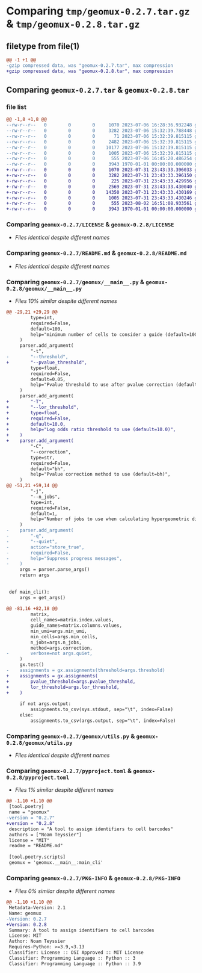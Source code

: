 # Comparing `tmp/geomux-0.2.7.tar.gz` & `tmp/geomux-0.2.8.tar.gz`

## filetype from file(1)

```diff
@@ -1 +1 @@
-gzip compressed data, was "geomux-0.2.7.tar", max compression
+gzip compressed data, was "geomux-0.2.8.tar", max compression
```

## Comparing `geomux-0.2.7.tar` & `geomux-0.2.8.tar`

### file list

```diff
@@ -1,8 +1,8 @@
--rw-r--r--   0        0        0     1070 2023-07-06 16:28:36.932248 geomux-0.2.7/LICENSE
--rw-r--r--   0        0        0     3282 2023-07-06 15:32:39.788448 geomux-0.2.7/README.md
--rw-r--r--   0        0        0       71 2023-07-06 15:32:39.815115 geomux-0.2.7/geomux/__init__.py
--rw-r--r--   0        0        0     2482 2023-07-06 15:32:39.815115 geomux-0.2.7/geomux/__main__.py
--rw-r--r--   0        0        0    10177 2023-07-06 15:32:39.815115 geomux-0.2.7/geomux/geomux.py
--rw-r--r--   0        0        0     1005 2023-07-06 15:32:39.815115 geomux-0.2.7/geomux/utils.py
--rw-r--r--   0        0        0      555 2023-07-06 16:45:20.486254 geomux-0.2.7/pyproject.toml
--rw-r--r--   0        0        0     3943 1970-01-01 00:00:00.000000 geomux-0.2.7/PKG-INFO
+-rw-r--r--   0        0        0     1070 2023-07-31 23:43:33.396033 geomux-0.2.8/LICENSE
+-rw-r--r--   0        0        0     3282 2023-07-31 23:43:33.396150 geomux-0.2.8/README.md
+-rw-r--r--   0        0        0      225 2023-07-31 23:43:33.429956 geomux-0.2.8/geomux/__init__.py
+-rw-r--r--   0        0        0     2569 2023-07-31 23:43:33.430040 geomux-0.2.8/geomux/__main__.py
+-rw-r--r--   0        0        0    14350 2023-07-31 23:43:33.430169 geomux-0.2.8/geomux/geomux.py
+-rw-r--r--   0        0        0     1005 2023-07-31 23:43:33.430246 geomux-0.2.8/geomux/utils.py
+-rw-r--r--   0        0        0      555 2023-08-02 16:51:08.933561 geomux-0.2.8/pyproject.toml
+-rw-r--r--   0        0        0     3943 1970-01-01 00:00:00.000000 geomux-0.2.8/PKG-INFO
```

### Comparing `geomux-0.2.7/LICENSE` & `geomux-0.2.8/LICENSE`

 * *Files identical despite different names*

### Comparing `geomux-0.2.7/README.md` & `geomux-0.2.8/README.md`

 * *Files identical despite different names*

### Comparing `geomux-0.2.7/geomux/__main__.py` & `geomux-0.2.8/geomux/__main__.py`

 * *Files 10% similar despite different names*

```diff
@@ -29,21 +29,29 @@
         type=int,
         required=False,
         default=100,
         help="minimum number of cells to consider a guide (default=100)",
     )
     parser.add_argument(
         "-t",
-        "--threshold",
+        "--pvalue_threshold",
         type=float,
         required=False,
         default=0.05,
         help="Pvalue threshold to use after pvalue correction (default=0.05)",
     )
     parser.add_argument(
+        "-T",
+        "--lor_threshold",
+        type=float,
+        required=False,
+        default=10.0,
+        help="Log odds ratio threshold to use (default=10.0)",
+    )
+    parser.add_argument(
         "-C",
         "--correction",
         type=str,
         required=False,
         default="bh",
         help="Pvalue correction method to use (default=bh)",
     )
@@ -51,21 +59,14 @@
         "-j",
         "--n_jobs",
         type=int,
         required=False,
         default=1,
         help="Number of jobs to use when calculating hypergeometric distributions (default=1)",
     )
-    parser.add_argument(
-        "-q",
-        "--quiet",
-        action="store_true",
-        required=False,
-        help="Suppress progress messages",
-    )
     args = parser.parse_args()
     return args
 
 
 def main_cli():
     args = get_args()
 
@@ -81,16 +82,18 @@
         matrix,
         cell_names=matrix.index.values,
         guide_names=matrix.columns.values,
         min_umi=args.min_umi,
         min_cells=args.min_cells,
         n_jobs=args.n_jobs,
         method=args.correction,
-        verbose=not args.quiet,
     )
     gx.test()
-    assignments = gx.assignments(threshold=args.threshold)
+    assignments = gx.assignments(
+        pvalue_threshold=args.pvalue_threshold,
+        lor_threshold=args.lor_threshold,
+    )
 
     if not args.output:
         assignments.to_csv(sys.stdout, sep="\t", index=False)
     else:
         assignments.to_csv(args.output, sep="\t", index=False)
```

### Comparing `geomux-0.2.7/geomux/utils.py` & `geomux-0.2.8/geomux/utils.py`

 * *Files identical despite different names*

### Comparing `geomux-0.2.7/pyproject.toml` & `geomux-0.2.8/pyproject.toml`

 * *Files 1% similar despite different names*

```diff
@@ -1,10 +1,10 @@
 [tool.poetry]
 name = "geomux"
-version = "0.2.7"
+version = "0.2.8"
 description = "A tool to assign identifiers to cell barcodes"
 authors = ["Noam Teyssier"]
 license = "MIT"
 readme = "README.md"
 
 [tool.poetry.scripts]
 geomux = 'geomux.__main__:main_cli'
```

### Comparing `geomux-0.2.7/PKG-INFO` & `geomux-0.2.8/PKG-INFO`

 * *Files 0% similar despite different names*

```diff
@@ -1,10 +1,10 @@
 Metadata-Version: 2.1
 Name: geomux
-Version: 0.2.7
+Version: 0.2.8
 Summary: A tool to assign identifiers to cell barcodes
 License: MIT
 Author: Noam Teyssier
 Requires-Python: >=3.9,<3.13
 Classifier: License :: OSI Approved :: MIT License
 Classifier: Programming Language :: Python :: 3
 Classifier: Programming Language :: Python :: 3.9
```

